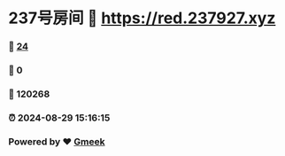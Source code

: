 # 237号房间 :link: https://red.237927.xyz 
### :page_facing_up: [24](https://red.237927.xyz/tag.html) 
### :speech_balloon: 0 
### :hibiscus: 120268 
### :alarm_clock: 2024-08-29 15:16:15 
### Powered by :heart: [Gmeek](https://github.com/Meekdai/Gmeek)
